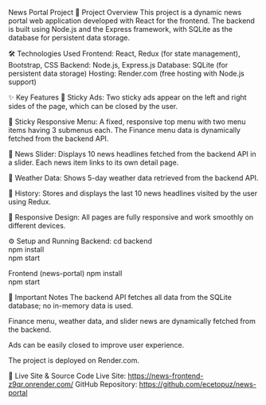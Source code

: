 News Portal Project
🚀 Project Overview
This project is a dynamic news portal web application developed with React for the frontend. The backend is built using Node.js and the Express framework, with SQLite as the database for persistent data storage.

🛠️ Technologies Used
Frontend: React, Redux (for state management), Bootstrap, CSS
Backend: Node.js, Express.js
Database: SQLite (for persistent data storage)
Hosting: Render.com (free hosting with Node.js support)

✨ Key Features
📌 Sticky Ads: Two sticky ads appear on the left and right sides of the page, which can be closed by the user.

📌 Sticky Responsive Menu: A fixed, responsive top menu with two menu items having 3 submenus each. The Finance menu data is dynamically fetched from the backend API.

📌 News Slider: Displays 10 news headlines fetched from the backend API in a slider. Each news item links to its own detail page.

📌 Weather Data: Shows 5-day weather data retrieved from the backend API.

📌 History: Stores and displays the last 10 news headlines visited by the user using Redux.

📌 Responsive Design: All pages are fully responsive and work smoothly on different devices.

⚙️ Setup and Running
Backend:
cd backend  
npm install  
npm start 

Frontend (news-portal)
npm install  
npm start  

📌 Important Notes
The backend API fetches all data from the SQLite database; no in-memory data is used.

Finance menu, weather data, and slider news are dynamically fetched from the backend.

Ads can be easily closed to improve user experience.

The project is deployed on Render.com.

🔗 Live Site & Source Code
Live Site: https://news-frontend-z9qr.onrender.com/
GitHub Repository: https://github.com/ecetopuz/news-portal
